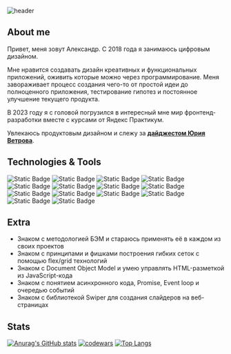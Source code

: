 ![header](https://github.com/user-attachments/assets/53f3fc9a-810c-437c-ba25-3347c7235445)

## About me

Привет, меня зовут Александр. С 2018 года я занимаюсь цифровым дизайном. 

Мне нравится создавать дизайн креативных и функциональных приложений, оживить которые можно через программирование. 
Меня завораживает процесс создания чего-то от простой идеи до полноценного приложения, тестирование гипотез и постоянное улучшение текущего продукта. 

В 2023 году я с головой погрузился в интересный мне мир фронтенд-разработки вместе с курсами от Яндекс Практикум. 

Увлекаюсь продуктовым дизайном и слежу за [**дайджестом Юрия Ветрова**](https://jvetrau.com/).

## Technologies & Tools 

![Static Badge](https://img.shields.io/badge/HTML-green?style=for-the-badge&logo=html5&logoColor=%235DD922&color=%23121212)
![Static Badge](https://img.shields.io/badge/CSS-green?style=for-the-badge&logo=css3&logoColor=%235DD922&color=%23121212)
![Static Badge](https://img.shields.io/badge/Figma-green?style=for-the-badge&logo=figma&logoColor=%235DD922&color=%23121212)
![Static Badge](https://img.shields.io/badge/photoshop-green?style=for-the-badge&logo=adobephotoshop&logoColor=%235DD922&color=%23121212)
![Static Badge](https://img.shields.io/badge/illustrator-green?style=for-the-badge&logo=adobeillustrator&logoColor=%235DD922&color=%23121212)
![Static Badge](https://img.shields.io/badge/Git-green?style=for-the-badge&logo=git&logoColor=%235DD922&color=%23121212)
![Static Badge](https://img.shields.io/badge/GitHub-green?style=for-the-badge&logo=github&logoColor=%235DD922&color=%23121212)
![Static Badge](https://img.shields.io/badge/javascript-green?style=for-the-badge&logo=javascript&logoColor=%235DD922&color=%23121212)
![Static Badge](https://img.shields.io/badge/react-green?style=for-the-badge&logo=react&logoColor=%235DD922&color=%23121212)
![Static Badge](https://img.shields.io/badge/redux-green?style=for-the-badge&logo=redux&logoColor=%235DD922&color=%23121212)
![Static Badge](https://img.shields.io/badge/typescript-green?style=for-the-badge&logo=typescript&logoColor=%235DD922&color=%23121212)
![Static Badge](https://img.shields.io/badge/webpack-green?style=for-the-badge&logo=webpack&logoColor=%235DD922&color=%23121212)
![Static Badge](https://img.shields.io/badge/jest-green?style=for-the-badge&logo=jest&logoColor=%235DD922&color=%23121212)
![Static Badge](https://img.shields.io/badge/cypress-green?style=for-the-badge&logo=cypress&logoColor=%235DD922&color=%23121212) 

## Extra 

* Знаком с методологией БЭМ и стараюсь применять её в каждом из своих проектов
* Знаком с принципами и фишками построения гибких сеток с помощью flex/grid технологий
* Знаком с Document Object Model и умею управлять HTML-разметкой из JavaScript-кода
* Знаком с понятием асинхронного кода, Promise, Event loop и очередью событий
* Знаком с библиотекой Swiper для создания слайдеров на веб-страницах

## Stats 

[![Anurag's GitHub stats](https://github-readme-stats.vercel.app/api?username=agkondakov91&show_icons=true&theme=chartreuse-dark)](https://github.com/anuraghazra/github-readme-stats)
[![codewars](https://www.codewars.com/users/agkondakov91/badges/large)](https://www.codewars.com/users/agkondakov91) 
[![Top Langs](https://github-readme-stats.vercel.app/api/top-langs/?username=agkondakov91&layout=compact&theme=chartreuse-dark)](https://github.com/anuraghazra/github-readme-stats)

<!--
**agkondakov91/agkondakov91** is a ✨ _special_ ✨ repository because its `README.md` (this file) appears on your GitHub profile.

Here are some ideas to get you started:

- 🔭 I’m currently working on ...
- 🌱 I’m currently learning ...
- 👯 I’m looking to collaborate on ...
- 🤔 I’m looking for help with ...
- 💬 Ask me about ...
- 📫 How to reach me: ...
- 😄 Pronouns: ...
- ⚡ Fun fact: ...
-->
